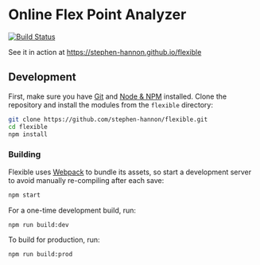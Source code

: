 # Online Flex Point Analyzer

[![Build Status](https://travis-ci.com/stephen-hannon/flexible.svg?branch=master)](https://travis-ci.com/stephen-hannon/flexible)

See it in action at https://stephen-hannon.github.io/flexible

## Development

First, make sure you have [Git](https://git-scm.com/) and [Node & NPM](https://nodejs.org/) installed. Clone the repository and install the modules from the `flexible` directory:

```bash
git clone https://github.com/stephen-hannon/flexible.git
cd flexible
npm install
```

### Building
Flexible uses [Webpack](https://webpack.js.org/) to bundle its assets, so start a development server to avoid manually re-compiling after each save:

```bash
npm start
```

For a one-time development build, run:

```bash
npm run build:dev
```

To build for production, run:

```bash
npm run build:prod
```
